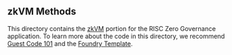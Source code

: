## zkVM Methods

This directory contains the [zkVM] portion for the RISC Zero Governance application. 
To learn more about the code in this directory, we recommend [Guest Code 101] and the [Foundry Template]. 

[Guest Code 101]: https://dev.risczero.com/api/zkvm/guest-code-101
[zkVM]: https://dev.risczero.com/zkvm
[Foundry Template]: https://github.com/risc0/risc0-foundry-template



